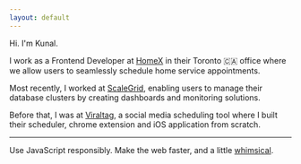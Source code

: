 ```yaml
---
layout: default
---
```


Hi. I'm Kunal.

I work as a Frontend Developer at [HomeX][homex] in their Toronto 🇨🇦 office where we allow users to seamlessly schedule home service appointments.

Most recently, I worked at [ScaleGrid][scalegrid], enabling users to manage their database clusters by creating dashboards and monitoring solutions.

Before that, I was at [Viraltag][viraltag], a social media scheduling tool where I built their scheduler, chrome extension and iOS application from scratch.

<hr />

Use JavaScript responsibly. Make the web faster, and a little [whimsical](/404).

[homex]: https://homex.com/
[scalegrid]: https://scalegrid.io
[viraltag]: https://www.viraltag.com/
[viraltag-chrome-extension]: https://chrome.google.com/webstore/detail/viraltag/jgalnfddmdhldmolecmlopbabjbngoka?hl=en
